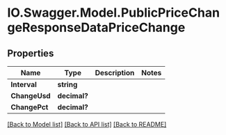 # IO.Swagger.Model.PublicPriceChangeResponseDataPriceChange
## Properties

Name | Type | Description | Notes
------------ | ------------- | ------------- | -------------
**Interval** | **string** |  | 
**ChangeUsd** | **decimal?** |  | 
**ChangePct** | **decimal?** |  | 

[[Back to Model list]](../README.md#documentation-for-models) [[Back to API list]](../README.md#documentation-for-api-endpoints) [[Back to README]](../README.md)

